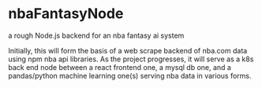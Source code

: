 # nbaFantasyNode
a rough Node.js backend for an nba fantasy ai system

Initially, this will form the basis of a web scrape backend of nba.com data using npm nba api libraries.
As the project progresses, it will serve as a k8s back end node between a react frontend one, a mysql db one, and a pandas/python machine learning one(s) serving nba data in various forms.
